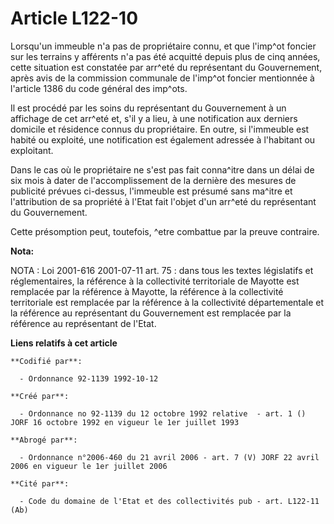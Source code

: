 # Article L122-10

Lorsqu'un immeuble n'a pas de propriétaire connu, et que l'imp^ot foncier sur les terrains y afférents n'a pas été acquitté
depuis plus de cinq années, cette situation est constatée par arr^eté du représentant du Gouvernement, après avis de la
commission communale de l'imp^ot foncier mentionnée à l'article 1386 du code général des imp^ots.

Il est procédé par les soins du représentant du Gouvernement à un affichage de cet arr^eté et, s'il y a lieu, à une
notification aux derniers domicile et résidence connus du propriétaire. En outre, si l'immeuble est habité ou exploité, une
notification est également adressée à l'habitant ou exploitant.

Dans le cas où le propriétaire ne s'est pas fait conna^itre dans un délai de six mois à dater de l'accomplissement de la
dernière des mesures de publicité prévues ci-dessus, l'immeuble est présumé sans ma^itre et l'attribution de sa propriété à
l'Etat fait l'objet d'un arr^eté du représentant du Gouvernement.

Cette présomption peut, toutefois, ^etre combattue par la preuve contraire.

**Nota:**

NOTA : Loi 2001-616 2001-07-11 art. 75 : dans tous les textes législatifs et réglementaires, la référence à la collectivité
territoriale de Mayotte est remplacée par la référence à Mayotte, la référence à la collectivité territoriale est remplacée
par la référence à la collectivité départementale et la référence au représentant du Gouvernement est remplacée par la
référence au représentant de l'Etat.

**Liens relatifs à cet article**

	**Codifié par**:

	  - Ordonnance 92-1139 1992-10-12

	**Créé par**:

	  - Ordonnance no 92-1139 du 12 octobre 1992 relative  - art. 1 () JORF 16 octobre 1992 en vigueur le 1er juillet 1993

	**Abrogé par**:

	  - Ordonnance n°2006-460 du 21 avril 2006 - art. 7 (V) JORF 22 avril 2006 en vigueur le 1er juillet 2006

	**Cité par**:

	  - Code du domaine de l'Etat et des collectivités pub - art. L122-11 (Ab)
